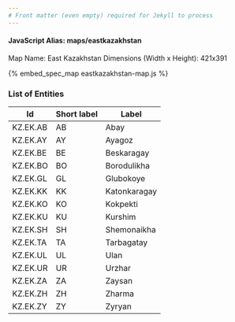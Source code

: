 ```yaml
---
# Front matter (even empty) required for Jekyll to process
---
```


#### JavaScript Alias: maps/eastkazakhstan

Map Name: East Kazakhstan
Dimensions (Width x Height): 421x391



{% embed_spec_map eastkazakhstan-map.js %}

### List of Entities

 Id | Short label | Label
---|---|---
KZ.EK.AB|AB|Abay
KZ.EK.AY|AY|Ayagoz
KZ.EK.BE|BE|Beskaragay
KZ.EK.BO|BO|Borodulikha
KZ.EK.GL|GL|Glubokoye
KZ.EK.KK|KK|Katonkaragay
KZ.EK.KO|KO|Kokpekti
KZ.EK.KU|KU|Kurshim
KZ.EK.SH|SH|Shemonaikha
KZ.EK.TA|TA|Tarbagatay
KZ.EK.UL|UL|Ulan
KZ.EK.UR|UR|Urzhar
KZ.EK.ZA|ZA|Zaysan
KZ.EK.ZH|ZH|Zharma
KZ.EK.ZY|ZY|Zyryan